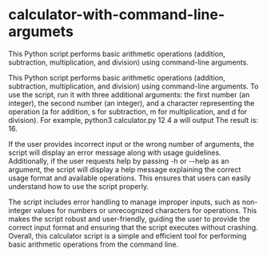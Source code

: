 # calculator-with-command-line-argumets
 This Python script performs basic arithmetic operations (addition, subtraction, multiplication, and division) using command-line arguments.

This Python script performs basic arithmetic operations (addition, subtraction, multiplication, and division) using command-line arguments. To use the script, run it with three additional arguments: the first number (an integer), the second number (an integer), and a character representing the operation (a for addition, s for subtraction, m for multiplication, and d for division). For example, python3 calculator.py 12 4 a will output The result is: 16.

If the user provides incorrect input or the wrong number of arguments, the script will display an error message along with usage guidelines. Additionally, if the user requests help by passing -h or --help as an argument, the script will display a help message explaining the correct usage format and available operations. This ensures that users can easily understand how to use the script properly.

The script includes error handling to manage improper inputs, such as non-integer values for numbers or unrecognized characters for operations. This makes the script robust and user-friendly, guiding the user to provide the correct input format and ensuring that the script executes without crashing. Overall, this calculator script is a simple and efficient tool for performing basic arithmetic operations from the command line.
